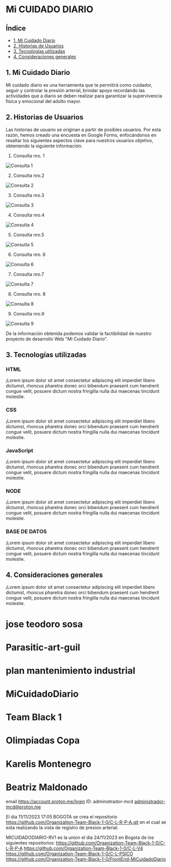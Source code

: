 # Mi CUIDADO DIARIO

## Índice

- [1. Mi Cuidado Diario](#1-mi-cuidado-diario)
- [2. Historias de Usuarios](#2-historias-de-usuarios)
- [3. Tecnologías utilizadas](#3-tecnologías-utilizadas)
- [4. Consideraciones generales](#4-consideraciones-generales)

## 1. Mi Cuidado Diario

Mi cuidado diario es una herramienta que te permitirá como cuidador, seguir y controlar la presión arterial, brindar apoyo recordando las actividades que a diario se deben realizar para garantizar la supervivencia física y emocional del adulto mayor.

## 2. Historias de Usuarios

Las historias de usuario se originan a partir de posibles usuarios. Por esta razón, hemos creado una encuesta en Google Forms, enfocándonos en resaltar los siguientes aspectos clave para nuestros usuarios objetivo, obteniendo la siguiente información:

1. Consulta nro. 1

![Consulta 1](/utilities/ImgReadme/Item1.png)

2.  Consulta nro.2

![Consulta 2](/utilities/ImgReadme/Item2.png)

3. Consulta nro.3

![Consulta 3](/utilities/ImgReadme/item3.png)

4. Consulta nro.4  

![Consulta 4](/utilities/ImgReadme/item4.png)

5. Consulta nro.5

![Consulta 5](/utilities/ImgReadme/item5.png)

6. Consulta nro. 6

![Consulta 6](/utilities/ImgReadme/item6.png)

7. Consulta nro.7

![Consulta 7](/utilities/ImgReadme/item7.png)

8. Consulta nro. 8

![Consulta 8](/utilities/ImgReadme/item8.png)

9.  Consulta nro.9

![Consulta 9](/utilities/ImgReadme/item9.png)

De la información obtenida podemos validar la factibilidad de nuestro proyecto de desarrollo Web "Mi Cuidado Diario".

## 3. Tecnologías utilizadas

### HTML

¡Lorem ipsum dolor sit amet consectetur adipiscing elit imperdiet libero dictumst, rhoncus pharetra donec orci bibendum praesent cum hendrerit congue velit, posuere dictum nostra fringilla nulla dui maecenas tincidunt molestie.

### CSS

¡Lorem ipsum dolor sit amet consectetur adipiscing elit imperdiet libero dictumst, rhoncus pharetra donec orci bibendum praesent cum hendrerit congue velit, posuere dictum nostra fringilla nulla dui maecenas tincidunt molestie.

### JavaScript

¡Lorem ipsum dolor sit amet consectetur adipiscing elit imperdiet libero dictumst, rhoncus pharetra donec orci bibendum praesent cum hendrerit congue velit, posuere dictum nostra fringilla nulla dui maecenas tincidunt molestie.

### NODE

¡Lorem ipsum dolor sit amet consectetur adipiscing elit imperdiet libero dictumst, rhoncus pharetra donec orci bibendum praesent cum hendrerit congue velit, posuere dictum nostra fringilla nulla dui maecenas tincidunt molestie.

### BASE DE DATOS

¡Lorem ipsum dolor sit amet consectetur adipiscing elit imperdiet libero dictumst, rhoncus pharetra donec orci bibendum praesent cum hendrerit congue velit, posuere dictum nostra fringilla nulla dui maecenas tincidunt molestie.

## 4. Consideraciones generales

¡Lorem ipsum dolor sit amet consectetur adipiscing elit imperdiet libero dictumst, rhoncus pharetra donec orci bibendum praesent cum hendrerit congue velit, posuere dictum nostra fringilla nulla dui maecenas tincidunt molestie.



# jose teodoro sosa 
# Parasitic-art-guil
# plan mantenimiento industrial
# MiCuidadoDiario
# Team Black 1
# Olimpiadas Copa
# Karelis Montenegro
# Beatriz Maldonado

email
https://account.proton.me/login
ID: administrador-mcd
administrador-mcd@proton.me

El dia 11/11/2023 17:05 BOGOTA se crea el repositorio https://github.com/Organization-Team-Black-1-0/C-L-R-P-A.git en el cual se esta realizando la vista de registro de presion arterial.

MICUIDADODIARIO-RV1 es la union el dia 24/11/2023 en Bogota de los siguientes  repositorios:
https://github.com/Organization-Team-Black-1-0/C-L-R-P-A
https://github.com/Organization-Team-Black-1-0/C-L-V4
https://github.com/Organization-Team-Black-1-0/C-L-PSICO
https://github.com/Organization-Team-Black-1-0/FrontEnd-MiCuidadoDiario